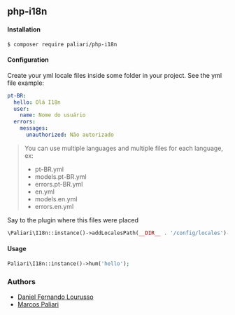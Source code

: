## php-i18n

#### Installation
	
	$ composer require paliari/php-i18n

#### Configuration

Create your yml locale files inside some folder in your project. See the yml file example:

```yaml
pt-BR:
  hello: Olá I18n
  user:
    name: Nome do usuário
  errors:
    messages:
      unauthorized: Não autorizado

```

> You can use multiple languages and multiple files for each language, ex:
> - pt-BR.yml
> - models.pt-BR.yml
> - errors.pt-BR.yml
> - en.yml
> - models.en.yml
> - errors.en.yml


Say to the plugin where this files were placed

```php
\Paliari\I18n::instance()->addLocalesPath(__DIR__ . '/config/locales')->setCurrentLocale('pt-BR');
```

#### Usage 

```php
Paliari\I18n::instance()->hum('hello');
```

### Authors

- [Daniel Fernando Lourusso](http://dflourusso.com.br)
- [Marcos Paliari](http://paliari.com.br)
